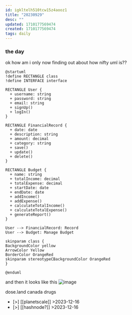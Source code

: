 ```yaml
---
id: igkltelh510tcw15z4aooz1
title: "20230929"
desc: ""
updated: 1710177569474
created: 1710177569474
tags: daily
---
```

### the day 
ok how am i only now finding out about how nifty uml is?? 
```uml
@startuml
!define RECTANGLE class
!define INTERFACE interface

RECTANGLE User {
  + username: string
  + password: string
  + email: string
  + signUp()
  + logIn()
}

RECTANGLE FinancialRecord {
  + date: date
  + description: string
  + amount: decimal
  + category: string
  + save()
  + update()
  + delete()
}

RECTANGLE Budget {
  + name: string
  + totalIncome: decimal
  + totalExpense: decimal
  + startDate: date
  + endDate: date
  + addIncome()
  + addExpense()
  + calculateTotalIncome()
  + calculateTotalExpense()
  + generateReport()
}

User --> FinancialRecord: Record
User --> Budget: Manage Budget

skinparam class {
BackgroundColor yellow
ArrowColor Yellow
BorderColor OrangeRed
skinparam stereotypeCBackgroundColor OrangeRed
}

@enduml
```

and then it looks like this 
![image](<braindump/notes/Pasted image 20230929233417.png>)


dose.land canada drugs 
- [>] [[planetscale]] >2023-12-16
- [>] [[hashnode?]] >2023-12-16